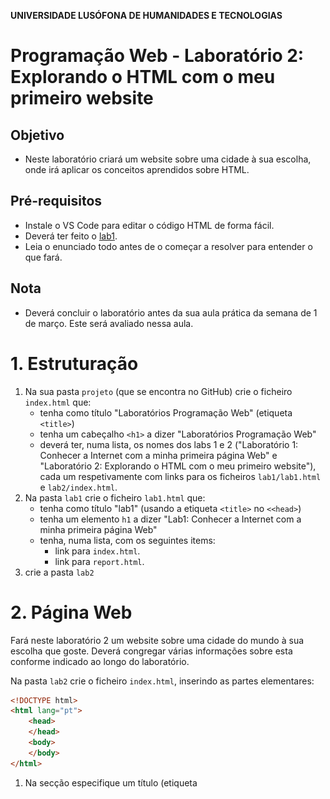 **UNIVERSIDADE LUSÓFONA DE HUMANIDADES E TECNOLOGIAS**
 
# Programação Web - Laboratório 2: Explorando o HTML com o meu primeiro website  

## Objetivo
* Neste laboratório criará um website sobre uma cidade à sua escolha, onde irá aplicar os conceitos aprendidos sobre HTML.

## Pré-requisitos
* Instale o VS Code para editar o código HTML de forma fácil.
* Deverá ter feito o [lab1](https://github.com/ULHT-PW-2020-21/pw-lab1).
* Leia o enunciado todo antes de o começar a resolver para entender o que fará.

## Nota
* Deverá concluir o laboratório antes da sua aula prática da semana de 1 de março. Este será avaliado nessa aula. 

# 1. Estruturação

1. Na sua pasta `projeto` (que se encontra no GitHub) crie o ficheiro `index.html` que:
    * tenha como título "Laboratórios Programação Web" (etiqueta `<title>`)
    * tenha um cabeçalho `<h1>` a dizer "Laboratórios Programação Web" 
    * deverá ter, numa lista, os nomes dos labs 1 e 2 ("Laboratório 1: Conhecer a Internet com a minha primeira página Web" e  "Laboratório 2: Explorando o HTML com o meu primeiro website"), cada um respetivamente com links para os ficheiros `lab1/lab1.html` e `lab2/index.html`.
2. Na pasta `lab1` crie o ficheiro `lab1.html` que:
    * tenha como título "lab1" (usando a etiqueta `<title>` no `<<head>`)
    * tenha um elemento `h1` a dizer "Lab1: Conhecer a Internet com a minha primeira página Web" 
    * tenha, numa lista, com os seguintes items:
        * link para `index.html`.
        * link para `report.html`. 
2. crie a pasta `lab2`

# 2. Página Web 

Fará neste laboratório 2 um website sobre uma cidade do mundo à sua escolha que goste. Deverá congregar várias informações sobre esta conforme indicado ao longo do laboratório. 

Na pasta `lab2` crie o ficheiro `index.html`, inserindo as partes elementares:

```html
<!DOCTYPE html>
<html lang="pt">
    <head>
    </head>
    <body>
    </body>
</html>
```

1. Na secção <head> especifique um título (etiqueta <title>) para a barra do navegador. 
2. Especifique também os seguintes metadados:
    1. codificação UTF-8. 
    2. nome do autor do site, email, data de criação, uma curta descrição do conteudo do site, e palavras chave.

<meta name="author" content="Ana Maria"> 
<meta name="keywords" content="palavras chave"> 
<meta name="description" content="Website sobre Lisboa">
<meta name="creation_date" content="date"
<meta name="contactNetworkAddress" content="seu@mail.com">

3. Crie um icon para o seu website. Para tal:
    1. Escolha uma imagem que converterá para icon (extensão .ico) recorrendo a uma aplicação web (e.g., https://www.favicon-generator.org/). Alternativamente, pode escolher um icon aqui https://www.iconspedia.com/.
    2. Guarde-o numa nova pasta `imagens`, dentro de `lab2`
    3. Insira um link para o icon no head da seguinte forma `< link rel="shortcut icon" type="image/x-icon" href="imagens/favicon.ico"/>`
    4. Poderá observar que, pelo facto de o icon estar na pasta `imagens`, tem sempre que especificar no href o caminho relativo para o local onde se encontra a imagem, o nome da pasta imagens (href="imagens/imagem.ico”).

4. Explore o site https://www.rapidtables.com/web/color/ , onde para cada cor existe uma palete de intensidades que pode escolher. Neste site, escolha uma cor clara para o fundo da sua página, e especifique-a através da etiqueta:
<body style="background-color:plum"> 

# 3. Criação do cabeçalho

Crie agora o cabeçalho do seu website. Terá o nome da Cidade, uma imagem e o menu, ficando da seguinte forma:

![](cabecalho.png)

Para, tal, siga os seguintes passos: 
1.	Na primeira linha insira o nome da cidade com o marcador `<h1>`.
2.	Na linha seguinte insira uma imagem da cidade a seu gosto. Redimensione a imagem para que tenha 300px de largura.No Paint existe uma opção resize que lhe permite escolher o número de pixels que pretende que tenha de largura. Respeite a proporção da imagem, sem a deformar! Guarde a imagem numa nova pasta `imagens`. Insira a imagem usando a etiqueta `img`. Deverá inserir depois desta uma quebra de linha, pois uma imagem não é um bloco.
3. Irá agora especificar o seu menu. Para tal
    1. Escreva o nome das páginas do seu site (Home, Localização, Multimédia, Informações) separados do carater `|`. 
    2. Para cada nome, crie um elemento hyperlink para a respetiva página (que criaremos a seguir):
        1. `index.html` para Home 
        2. `local.html` para Localização
        3. `multimedia.html` para Multimédia
        4. `info.html` para Informações


# 4. Criação das páginas do website

De seguida iremos criar as páginas do seu website que estarão interligadas.
1.	Crie 4 copias do ficheiro index.html que criou. 
2.	Altere os nomes dos ficheiros para ter um de cada, com os seguintes nomes: index.html, local.html, multimedia.html, info.html (atenção que os nomes dos ficheiros HTML  deverão estar em minúsculas, sem espaços, acentos ou carateres especiais)
3.	Em cada ficheiro, no menu ponha a negrito a palavra a que corresponde a página.
4.	Abra o ficheiro index, e experimente se os hiperlinks funcionam. 
Tem agora criado o seu website! Agora irá preencher cada página com conteúdos.

# 5. Página Home

1. Insira um parágrafo sobre esta cidade.
2. Pesquise na Internet por [carateres especiais UTF-8](https://www.w3schools.com/charsets/ref_html_utf8.asp) assim como por emojis na [W3Schools](https://www.w3schools.com/charsets/ref_emoji.asp) e na [emojipedia](https://emojipedia.org/): 
    1. Conte a seguir uma pequena história apenas com emojis 😉, sobre a :cityscape: que escolheu. 
    2. Coloque uma barra horizontal de separação `hr` 
    3. Conte a história por palavras suas. Use etiquetas de estilo e organizacionais para formatar cada palavra diferentemente.
    4. Coloque uma barra horizontal de separação `hr` 
    5. Conte a história por palavras suas sem formatação. 
3. De seguida num novo parágrafo apresente o seu website, criando uma lista não numerada onde apresenta em poucas palavras cada uma das páginas do seu website, incluindo um link para essa página numa das palavras.
4. Criede seguida uma [wordcloud](https://www.wordclouds.com/) com base em palavras que associa à cidade. Adicione as palaras em "wordlist" (apague primeiro as existentes). Ponha peso 10 no nome da cidade para que esta fique com maior destaque. Pode escolher uma forma (shape), fonte (font), cores (use um fundo branco). Descarregue a imagem, e formate-a com o Paint por forma a que tenha largura de 300px como a fotografia da cidade. Isira-a por debaixo da lista.

# 6. Página Localização

Na página `local.html`:
1. Insira um pequeno parágrafo que descreva a localização da ciadade (continente, país), assim como algumas informações geográficas destas.
2.	Insira por baixo um mapa do Google Maps do lugar. Para tal: 
    a. procure o lugar no website www.google.pt/maps
    b. Faça um zoom que considera apropriado
    c. clique em “partilhar” e na opção “incorporar mapa” 
    d. Selecione tamanho pequeno
    e. copie o código HTML resultante, `<iframe src=… >`
    f. insira esse código HTML na sua pagina HTML.


# 5. Página Multimédia

Na página `multimedia.html`:
1.	Insira um parágrafo que apresente duas fotografias que escolherá no Google por serem emblemáticas do lugar que escolheu.  	 	 
2. Utilize a aplicação Paint ou Paint.Net para gravar duas versões de tamanhos diferentes de cada fotografia (os comandos Ctrl+W ou Ctrl+R permitem abrir um interface que permite configurar o tamanho das imagens, consoante a aplicação): 
    1. Grande, de 800 pixels de largura. Altere o nome, incluindo _grande no fim (e.g., lisboa_grande.jpg).
    2. Pequena, de 100 pixels de largura. Altere o nome, incluindo _pequena (e.g., lisboa_pequena.jpg).
    3. Guarde as 4 fotografias na pasta imagens. 
    4. Insira na página HTML as imagens de 100px de largura, cada uma dentro de um elemento `picture`, incluindo uma legenda descritiva da fotografia (`caption`). Inclua também em cada imagem um hiperlink para a fotografia grande.
3. Pesquise no Youtube um video sobre a cidade escolhida e insira-o na sua página recorrendo à opção "partilhar" e escolhendo "embeded".
4.	Escolha um poema que de alguma forma associa ao lugar escolhido. Escreva, usando tamanhos diferentes, o título numa linha, o nome do poeta na seguinte, seguindo-se o poema, em itálico. Todo o texto deverá estar centrado. 


# 6. Página Informações

Na página `info.html`:
1.	Crie uma frase a introduzir a tabela de informações que compilou sobre a cidade.
2.	Crie uma tabela com dados à sua escolha sobre a cidade escolhida. Deverá ter pelo menos 3 colunas e 4 colunas. Uma sugestão é ir à wikipedia e extrair alguns elementos que aparecem numa tabela à direita. A terceira coluna pode consistir num elemento agrupador (por exemplo demografia, geografia, história, etc). Exemplo de tabela:

    ![](lisboa-info.png)

3.	Deve depois formatar esta tabela usando:
    * pelo menos um atributo rowspan e um coslpan (o valor de cada um sendo maior que 1). 
    * atributos cellspacing, cellpadding, bgcolor, align, border
    * formatação de colunas com colgroup, explorando os atributos existentes

# 7. Submissão

A estrutura final da sua pasta `repo`, o seu repositório público do GitHub, deverá ser como em baixo:
```
repo
+-- index.php
+-- composer.json
+-- index.html
+-- lab1
|   +-- lab1.html
|   +-- index.html
|   +-- report.html
|   +-- img
    |   +-- wordcloud.png
    |   +--  ...
+-- lab2
|   +-- index.html
|   +-- info.html
|   +-- local.html
|   +-- multimedia.html
|   +-- imagens
    |   +--  ...
```

1. Faça commit e push da pasta `projeto` para o seu repositório `pw-lab1`. Poderá se quiser renomear esta pasta para `pw-labs` pois este repositório irá conter todos os laboratórios que fizer em Programação Web.
2. Sincronize o GitHub com o Heroku tal como fez no [lab1](https://github.com/ULHT-PW-2020-21/pw-lab1), de forma a colocar disponível na cloud a pasta `projeto` com seus conteúdos. 
3. Garanta que o link da sua aplicação se encontra [aqui](https://drive.google.com/file/d/1kphRYAo78NSxWznBXHqNbPksELqlyloI/view). Finalize o laboratório antes da sua próxima aula prática, onde este será avaliado. 

Esperamos que tenha gostado de aplicar os conhecimentos de HTML e de ter feito um website &#127760;!
